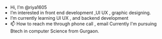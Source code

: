 - Hi, I’m @riya1605
- I’m interested in front end development ,UI UX , graphic designing.
- I’m currently learning UI UX , and backend development
- 📫 How to reach me through phone call , email 
Currently I'm pursuing Btech in computer Science from Gurgaon.
